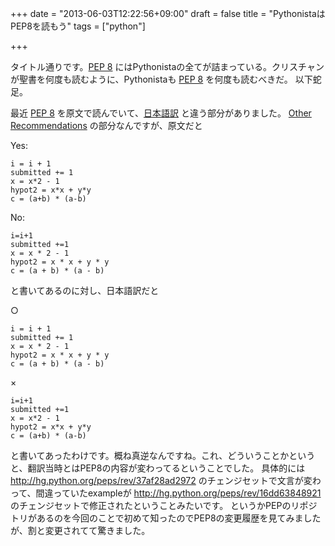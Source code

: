 +++
date = "2013-06-03T12:22:56+09:00"
draft = false
title = "PythonistaはPEP8を読もう"
tags = ["python"]

+++

タイトル通りです。[PEP 8][PEP 8] にはPythonistaの全てが詰まっている。クリスチャンが聖書を何度も読むように、Pythonistaも [PEP 8][PEP 8] を何度も読むべきだ。
以下蛇足。

最近 [PEP 8][PEP 8] を原文で読んでいて、[日本語訳](http://oldriver.org/python/pep-0008j.html) と違う部分がありました。
[Other Recommendations](http://www.python.org/dev/peps/pep-0008/#other-recommendations) の部分なんですが、原文だと

Yes:

```
i = i + 1
submitted += 1
x = x*2 - 1
hypot2 = x*x + y*y
c = (a+b) * (a-b)
```

No:

```
i=i+1
submitted +=1
x = x * 2 - 1
hypot2 = x * x + y * y
c = (a + b) * (a - b)
```

と書いてあるのに対し、日本語訳だと

○

```
i = i + 1
submitted += 1
x = x * 2 - 1
hypot2 = x * x + y * y
c = (a + b) * (a - b)
```

×

```
i=i+1
submitted +=1
x = x*2 - 1
hypot2 = x*x + y*y
c = (a+b) * (a-b)
```

と書いてあったわけです。概ね真逆なんですね。これ、どういうことかというと、翻訳当時とはPEP8の内容が変わってるということでした。
具体的には http://hg.python.org/peps/rev/37af28ad2972 のチェンジセットで文言が変わって、間違っていたexampleが http://hg.python.org/peps/rev/16dd63848921 のチェンジセットで修正されたということみたいです。
というかPEPのリポジトリがあるのを今回のことで初めて知ったのでPEP8の変更履歴を見てみましたが、割と変更されてて驚きました。

[PEP 8]: http://www.python.org/dev/peps/pep-0008
